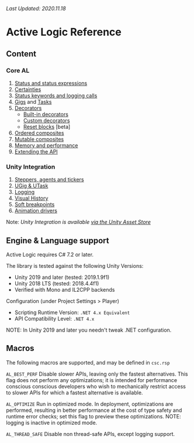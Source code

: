 *Last Updated: 2020.11.18*

# Active Logic Reference

## Content

### Core AL

1. [Status and status expressions](Status.md)
2. [Certainties](Certainties.md)
3. [Status keywords and logging calls](Constants-and-logging)
4. [Gigs](Gig.md) and [Tasks](Task.md)
5. [Decorators](Decorators.md)
    - [Built-in decorators](Decorators-Builtin.md)
    - [Custom decorators](Decorators-Custom.md)
    - [Reset blocks](Reset-Management.md) [beta]
6. [Ordered composites](OrderedComposites.md)
7. [Mutable composites](MutableComposites.md)
8. [Memory and performance](MemoryAndPerformance.md)
9. [Extending the API](Extensions.md)

### Unity Integration

1. [Steppers, agents and tickers](Unity/Steppers.md)
2. [UGig & UTask](Unity/Tasks.md)
3. [Logging](Unity/Logging.md)
4. [Visual History](Unity/Visual-History.md)
5. [Soft breakpoints](Unity/Soft-Breakpoints.md)
6. [Animation drivers](Unity/Animation-Drivers.md)

Note: *Unity Integration is available [via the Unity Asset Store](
http://u3d.as/1AZ8)*

## Engine & Language support

Active Logic requires C# 7.2 or later.

The library is tested against the following Unity Versions:
- Unity 2019 and later (tested: 2019.1.9f1)
- Unity 2018 LTS (tested: 2018.4.4f1)
- Verified with Mono and IL2CPP backends

Configuration (under Project Settings > Player)
- Scripting Runtime Version: `.NET 4.x Equivalent`
- API Compatibility Level: `.NET 4.x`

NOTE: In Unity 2019 and later you needn't tweak .NET configuration.

## Macros

The following macros are supported, and may be defined in `csc.rsp`

`AL_BEST_PERF`
Disable slower APIs, leaving only the fastest alternatives.
This flag does not perform any optimizations; it is intended for performance conscious conscious developers who wish to mechanically restrict access to slower APIs for which a fastest alternative is available.

`AL_OPTIMIZE`
Run in optimized mode.
In deployment, optimizations are performed, resulting in better performance at the cost of type safety and runtime error checks; set this flag to preview these optimizations. NOTE: logging is inactive in optimized mode.

`AL_THREAD_SAFE`
Disable non thread-safe APIs, except logging support.
